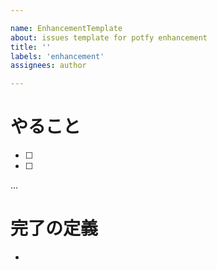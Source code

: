 ```yaml
---

name: EnhancementTemplate
about: issues template for potfy enhancement
title: ''
labels: 'enhancement'
assignees: author

---
```


# やること
- [ ]
- [ ]
...

# 完了の定義
- 
